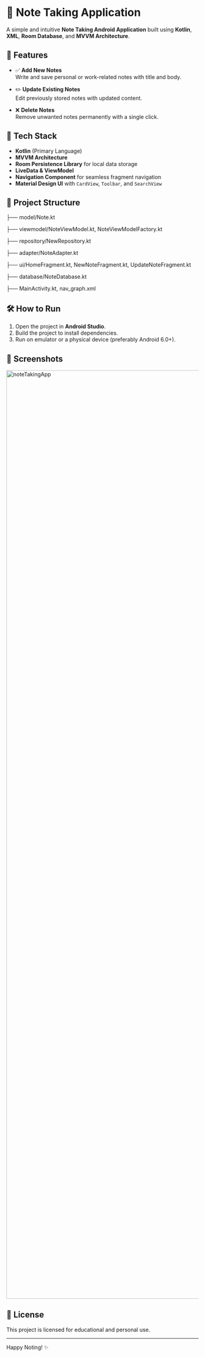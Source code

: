 # 📝 Note Taking Application

A simple and intuitive **Note Taking Android Application** built using **Kotlin**, **XML**, **Room Database**, and **MVVM Architecture**.

## 📱 Features

- ✅ **Add New Notes**  
  Write and save personal or work-related notes with title and body.

- ✏️ **Update Existing Notes**  
  Edit previously stored notes with updated content.

- ❌ **Delete Notes**  
  Remove unwanted notes permanently with a single click.

## 🔧 Tech Stack

- **Kotlin** (Primary Language)
- **MVVM Architecture**
- **Room Persistence Library** for local data storage
- **LiveData & ViewModel**
- **Navigation Component** for seamless fragment navigation
- **Material Design UI** with `CardView`, `Toolbar`, and `SearchView`

## 📂 Project Structure

├── model/Note.kt

├── viewmodel/NoteViewModel.kt, NoteViewModelFactory.kt

├── repository/NewRepository.kt

├── adapter/NoteAdapter.kt

├── ui/HomeFragment.kt, NewNoteFragment.kt, UpdateNoteFragment.kt

├── database/NoteDatabase.kt

├── MainActivity.kt, nav_graph.xml


## 🛠 How to Run

1. Open the project in **Android Studio**.
2. Build the project to install dependencies.
3. Run on emulator or a physical device (preferably Android 6.0+).

## 📸 Screenshots

<img width="1080" height="2424" alt="noteTakingApp" src="https://github.com/user-attachments/assets/e32a3196-3ffa-42b5-9fa7-48fbb36672f4" />

## 📃 License

This project is licensed for educational and personal use.

---

Happy Noting! ✨

